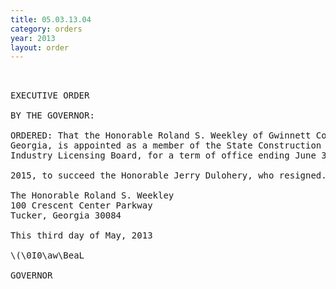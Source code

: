 ```yaml
---
title: 05.03.13.04
category: orders
year: 2013
layout: order
---
```


<pre> 

EXECUTIVE ORDER

BY THE GOVERNOR:

ORDERED: That the Honorable Roland S. Weekley of Gwinnett County,
Georgia, is appointed as a member of the State Construction
Industry Licensing Board, for a term of office ending June 30,

2015, to succeed the Honorable Jerry Dulohery, who resigned.

The Honorable Roland S. Weekley
100 Crescent Center Parkway
Tucker, Georgia 30084

This third day of May, 2013

\(\0I0\aw\BeaL

GOVERNOR

</pre>
